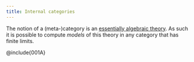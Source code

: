 ```yaml
---
title: Internal categories
---
```


The notion of a (meta-)category is an [essentially algebraic
theory](http://ncatlab.org/nlab/show/essentially+algebraic+theory). As such it is
possible to compute *models* of this theory in any category that has finite
limits.

@include{001A}

